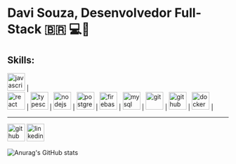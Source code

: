 # Davi Souza, Desenvolvedor Full-Stack   :brazil:  💻📱

## Skills: 
<img src="https://cdn.jsdelivr.net/npm/simple-icons@3.0.1/icons/javascript.svg" alt='javascript' height='40'> |  
<img src="https://cdn.jsdelivr.net/npm/simple-icons@3.0.1/icons/react.svg" alt='react' height='40'> | 
<img src="https://cdn.jsdelivr.net/npm/simple-icons@3.0.1/icons/typescript.svg" alt='typescript' height='40'> | 
<img src="https://cdn.jsdelivr.net/npm/simple-icons@3.0.1/icons/hashnode.svg" alt='nodejs' height='40'> | 
<img src="https://cdn.jsdelivr.net/npm/simple-icons@3.0.1/icons/postgresql.svg" alt='postgres' height='40'> | 
<img src="https://cdn.jsdelivr.net/npm/simple-icons@3.0.1/icons/firebase.svg" alt='firebase' height='40'> | 
<img src="https://cdn.jsdelivr.net/npm/simple-icons@3.0.1/icons/mysql.svg" alt='mysql' height='40'> | 
<img src="https://cdn.jsdelivr.net/npm/simple-icons@3.0.1/icons/git.svg" alt='git' height='40'> | 
<img src="https://cdn.jsdelivr.net/npm/simple-icons@3.0.1/icons/github.svg" alt='github' height='40'> | 
<img src="https://cdn.jsdelivr.net/npm/simple-icons@3.0.1/icons/docker.svg" alt='docker' height='40'> | 

<hr>

[<img src='https://cdn.jsdelivr.net/npm/simple-icons@3.0.1/icons/github.svg' alt='github' height='40'>](https://github.com/davissbf)
[<img src='https://cdn.jsdelivr.net/npm/simple-icons@3.0.1/icons/linkedin.svg' alt='linkedin' height='40'>](https://www.linkedin.com/in/davi-souza-667497195/)  

![Anurag's GitHub stats](https://github-readme-stats.vercel.app/api?username=davissbf&show_icons=true&theme=dark)
